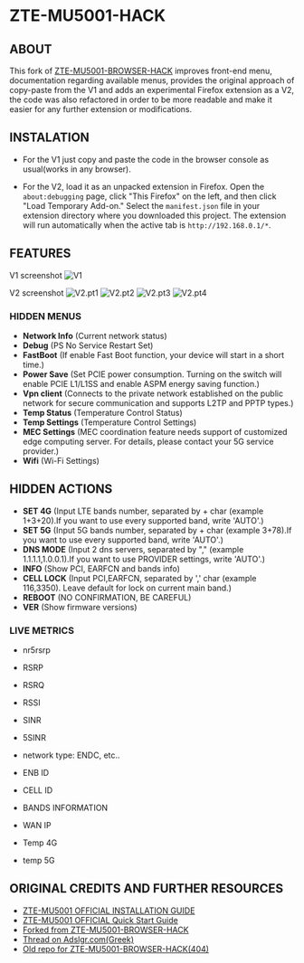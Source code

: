 # ZTE-MU5001-HACK

## ABOUT

This fork of [ZTE-MU5001-BROWSER-HACK](https://github.com/githubxbox/ZTE-MU5001-BROWSER-HACK]) improves front-end menu, documentation regarding available menus, provides the original approach of copy-paste from the V1 and adds an experimental Firefox extension as a V2, the code was also refactored in order to be more readable and make it easier for any further extension or modifications.


## INSTALATION

- For the V1 just copy and paste the code in the browser console as usual(works in any browser).

- For the V2, load it as an unpacked extension in Firefox. Open the `about:debugging` page, click "This Firefox" on the left, and then click "Load Temporary Add-on." Select the `manifest.json` file in your extension directory where you downloaded this project. The extension will run automatically when the active tab is `http://192.168.0.1/*`.


## FEATURES

V1 screenshot
![V1](https://i.ibb.co/12WwG4Q/Screenshot-24.png)

V2 screenshot
![V2.pt1](https://github.com/githubxbox/ZTE-MU5001-BROWSER-HACK/assets/38408536/2ba7470e-36bf-4abf-bf2d-390def86d689)
![V2.pt2](https://github.com/githubxbox/ZTE-MU5001-BROWSER-HACK/assets/38408536/ddfb3c74-778d-4982-bdc0-6722e93c7577)
![V2.pt3](https://github.com/githubxbox/ZTE-MU5001-BROWSER-HACK/assets/38408536/1bcdd2d1-37d0-4b10-8576-3c1164001de1)
![V2.pt4](https://github.com/githubxbox/ZTE-MU5001-BROWSER-HACK/assets/38408536/68dd2d43-1e42-4dcd-a28f-ebfdfffc7437)


### HIDDEN MENUS

- **Network Info** (Current network status)
- **Debug** (PS No Service Restart Set)
- **FastBoot** (If enable Fast Boot function, your device will start in a short time.)
- **Power Save** (Set PCIE power consumption. Turning on the switch will enable PCIE L1/L1SS and enable ASPM energy saving function.)
- **Vpn client** (Connects to the private network established on the public network for secure communication and supports L2TP and PPTP types.)
- **Temp Status** (Temperature Control Status)
- **Temp Settings** (Temperature Control Settings)
- **MEC Settings** (MEC coordination feature needs support of customized edge computing server. For details, please contact your 5G service provider.)
- **Wifi** (Wi-Fi Settings)

## HIDDEN ACTIONS

- **SET 4G** (Input LTE bands number, separated by + char (example 1+3+20).If you want to use every supported band, write 'AUTO'.)
- **SET 5G** (Input 5G bands number, separated by + char (example 3+78).If you want to use every supported band, write 'AUTO'.)
- **DNS MODE** (Input 2 dns servers, separated by ","  (example 1.1.1.1,1.0.0.1).If you want to use PROVIDER settings, write 'AUTO'.)
- **INFO** (Show PCI, EARFCN and bands info)
- **CELL LOCK** (Input PCI,EARFCN, separated by ',' char (example 116,3350). Leave default for lock on current main band.)
- **REBOOT** (NO CONFIRMATION, BE CAREFUL)
- **VER** (Show firmware versions)

### LIVE METRICS

- nr5rsrp
- RSRP
- RSRQ
- RSSI
- SINR
- 5SINR
- network type: ENDC, etc..
- ENB ID
- CELL ID

- BANDS INFORMATION

- WAN IP
- Temp 4G
- temp 5G


## ORIGINAL CREDITS AND FURTHER RESOURCES

- [ZTE-MU5001 OFFICIAL INSTALLATION GUIDE](https://oss.ztedevices.com/prod/cn/direct/hk/mu5001/MU5001%20User%20Guide%20-0115-1.pdf)
- [ZTE-MU5001 OFFICIAL Quick Start Guide](https://oss.ztedevices.com/prod/cn/direct/hk/mu5001/MU5001%20User%20Guide%20-0115-1.pdf)
- [Forked from ZTE-MU5001-BROWSER-HACK](https://github.com/githubxbox/ZTE-MU5001-BROWSER-HACK)
- [Thread on Adslgr.com(Greek)](https://www.adslgr.com/forum/threads/1220156-%CE%9Cifi-mu5001-Secret-settings/page3/)
- [Old repo for ZTE-MU5001-BROWSER-HACK(404)](https://github.com/sklavosit/ZTE-MU5001-BROWSER-HACK)

